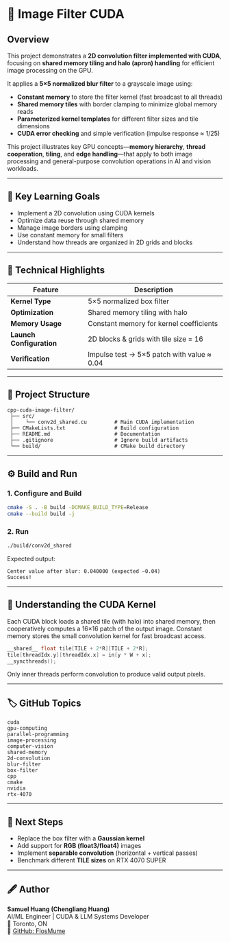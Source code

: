 # 🧩 Image Filter CUDA

## Overview
This project demonstrates a **2D convolution filter implemented with CUDA**, focusing on **shared memory tiling and halo (apron) handling** for efficient image processing on the GPU.

It applies a **5×5 normalized blur filter** to a grayscale image using:
- **Constant memory** to store the filter kernel (fast broadcast to all threads)
- **Shared memory tiles** with border clamping to minimize global memory reads
- **Parameterized kernel templates** for different filter sizes and tile dimensions
- **CUDA error checking** and simple verification (impulse response ≈ 1/25)

This project illustrates key GPU concepts—**memory hierarchy**, **thread cooperation**, **tiling**, and **edge handling**—that apply to both image processing and general-purpose convolution operations in AI and vision workloads.

---

## 🚀 Key Learning Goals
- Implement a 2D convolution using CUDA kernels
- Optimize data reuse through shared memory
- Manage image borders using clamping
- Use constant memory for small filters
- Understand how threads are organized in 2D grids and blocks

---

## 🧠 Technical Highlights
| Feature | Description |
|----------|--------------|
| **Kernel Type** | 5×5 normalized box filter |
| **Optimization** | Shared memory tiling with halo |
| **Memory Usage** | Constant memory for kernel coefficients |
| **Launch Configuration** | 2D blocks & grids with tile size = 16 |
| **Verification** | Impulse test → 5×5 patch with value ≈ 0.04 |

---

## 📂 Project Structure
```
cpp-cuda-image-filter/
 ├── src/
 │    └── conv2d_shared.cu         # Main CUDA implementation
 ├── CMakeLists.txt                # Build configuration
 ├── README.md                     # Documentation
 ├── .gitignore                    # Ignore build artifacts
 └── build/                        # CMake build directory
```

---

## ⚙️ Build and Run

### 1. Configure and Build
```bash
cmake -S . -B build -DCMAKE_BUILD_TYPE=Release
cmake --build build -j
```

### 2. Run
```bash
./build/conv2d_shared
```

Expected output:
```
Center value after blur: 0.040000 (expected ~0.04)
Success!
```

---

## 🧩 Understanding the CUDA Kernel
Each CUDA block loads a shared tile (with halo) into shared memory, then cooperatively computes a 16×16 patch of the output image. Constant memory stores the small convolution kernel for fast broadcast access.

```cpp
__shared__ float tile[TILE + 2*R][TILE + 2*R];
tile[threadIdx.y][threadIdx.x] = in[y * W + x];
__syncthreads();
```

Only inner threads perform convolution to produce valid output pixels.

---

## 🏷️ GitHub Topics
```
cuda
gpu-computing
parallel-programming
image-processing
computer-vision
shared-memory
2d-convolution
blur-filter
box-filter
cpp
cmake
nvidia
rtx-4070
```

---

## 🧪 Next Steps
- Replace the box filter with a **Gaussian kernel**
- Add support for **RGB (float3/float4)** images
- Implement **separable convolution** (horizontal + vertical passes)
- Benchmark different **TILE sizes** on RTX 4070 SUPER

---

## 🖋️ Author
**Samuel Huang (Chengliang Huang)**  
AI/ML Engineer | CUDA & LLM Systems Developer  
📍 Toronto, ON  
🔗 [GitHub: FlosMume](https://github.com/FlosMume)

